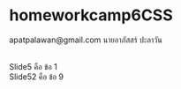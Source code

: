 # homeworkcamp6CSS
<p>apatpalawan@gmail.com นายอาภัสสร์ ปะลาวัน </p> <br>
 Slide5  คือ ข้อ 1 <br>
 Slide52 คือ ข้อ 9 <br>
